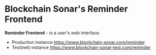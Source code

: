 # Blockchain Sonar's Reminder Frontend

**Reminder Frontend** - is a user's web interface.

 - Production instance https://www.blockchain-sonar.com/reminder
 - Test(net) instance https://www.blockchain-sonar-test.com/reminder
